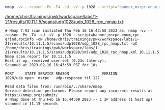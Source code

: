 ```bash
nmap -vv --reason -Pn -T4 -sU -sV -p 1028 --script="banner,msrpc-enum,rpc-grind,rpcinfo" -oN "/home/chris/trainings/pwk/workspace/labs/1-21/results/10.11.1.5/scans/udp1028/udp_1028_rpc_nmap.txt" -oX "/home/chris/trainings/pwk/workspace/labs/1-21/results/10.11.1.5/scans/udp1028/xml/udp_1028_rpc_nmap.xml" 10.11.1.5
```

[/home/chris/trainings/pwk/workspace/labs/1-21/results/10.11.1.5/scans/udp1028/udp_1028_rpc_nmap.txt](file:///home/chris/trainings/pwk/workspace/labs/1-21/results/10.11.1.5/scans/udp1028/udp_1028_rpc_nmap.txt):

```
# Nmap 7.93 scan initiated Thu Feb 16 16:43:58 2023 as: nmap -vv --reason -Pn -T4 -sU -sV -p 1028 --script=banner,msrpc-enum,rpc-grind,rpcinfo -oN /home/chris/trainings/pwk/workspace/labs/1-21/results/10.11.1.5/scans/udp1028/udp_1028_rpc_nmap.txt -oX /home/chris/trainings/pwk/workspace/labs/1-21/results/10.11.1.5/scans/udp1028/xml/udp_1028_rpc_nmap.xml 10.11.1.5
Nmap scan report for 10.11.1.5
Host is up, received user-set (0.23s latency).
Scanned at 2023-02-16 16:43:59 PST for 10s

PORT     STATE SERVICE REASON               VERSION
1028/udp open  msrpc   udp-response ttl 127

Read data files from: /usr/bin/../share/nmap
Service detection performed. Please report any incorrect results at https://nmap.org/submit/ .
# Nmap done at Thu Feb 16 16:44:09 2023 -- 1 IP address (1 host up) scanned in 11.15 seconds

```
